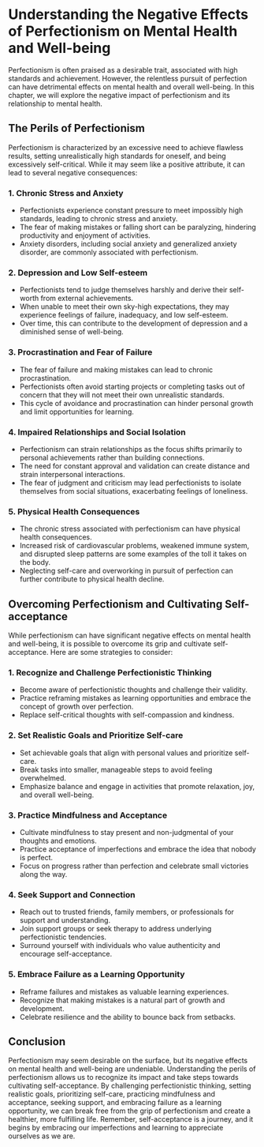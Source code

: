 Understanding the Negative Effects of Perfectionism on Mental Health and Well-being
============================================================================================

Perfectionism is often praised as a desirable trait, associated with high standards and achievement. However, the relentless pursuit of perfection can have detrimental effects on mental health and overall well-being. In this chapter, we will explore the negative impact of perfectionism and its relationship to mental health.

The Perils of Perfectionism
---------------------------

Perfectionism is characterized by an excessive need to achieve flawless results, setting unrealistically high standards for oneself, and being excessively self-critical. While it may seem like a positive attribute, it can lead to several negative consequences:

### 1. Chronic Stress and Anxiety

* Perfectionists experience constant pressure to meet impossibly high standards, leading to chronic stress and anxiety.
* The fear of making mistakes or falling short can be paralyzing, hindering productivity and enjoyment of activities.
* Anxiety disorders, including social anxiety and generalized anxiety disorder, are commonly associated with perfectionism.

### 2. Depression and Low Self-esteem

* Perfectionists tend to judge themselves harshly and derive their self-worth from external achievements.
* When unable to meet their own sky-high expectations, they may experience feelings of failure, inadequacy, and low self-esteem.
* Over time, this can contribute to the development of depression and a diminished sense of well-being.

### 3. Procrastination and Fear of Failure

* The fear of failure and making mistakes can lead to chronic procrastination.
* Perfectionists often avoid starting projects or completing tasks out of concern that they will not meet their own unrealistic standards.
* This cycle of avoidance and procrastination can hinder personal growth and limit opportunities for learning.

### 4. Impaired Relationships and Social Isolation

* Perfectionism can strain relationships as the focus shifts primarily to personal achievements rather than building connections.
* The need for constant approval and validation can create distance and strain interpersonal interactions.
* The fear of judgment and criticism may lead perfectionists to isolate themselves from social situations, exacerbating feelings of loneliness.

### 5. Physical Health Consequences

* The chronic stress associated with perfectionism can have physical health consequences.
* Increased risk of cardiovascular problems, weakened immune system, and disrupted sleep patterns are some examples of the toll it takes on the body.
* Neglecting self-care and overworking in pursuit of perfection can further contribute to physical health decline.

Overcoming Perfectionism and Cultivating Self-acceptance
--------------------------------------------------------

While perfectionism can have significant negative effects on mental health and well-being, it is possible to overcome its grip and cultivate self-acceptance. Here are some strategies to consider:

### 1. Recognize and Challenge Perfectionistic Thinking

* Become aware of perfectionistic thoughts and challenge their validity.
* Practice reframing mistakes as learning opportunities and embrace the concept of growth over perfection.
* Replace self-critical thoughts with self-compassion and kindness.

### 2. Set Realistic Goals and Prioritize Self-care

* Set achievable goals that align with personal values and prioritize self-care.
* Break tasks into smaller, manageable steps to avoid feeling overwhelmed.
* Emphasize balance and engage in activities that promote relaxation, joy, and overall well-being.

### 3. Practice Mindfulness and Acceptance

* Cultivate mindfulness to stay present and non-judgmental of your thoughts and emotions.
* Practice acceptance of imperfections and embrace the idea that nobody is perfect.
* Focus on progress rather than perfection and celebrate small victories along the way.

### 4. Seek Support and Connection

* Reach out to trusted friends, family members, or professionals for support and understanding.
* Join support groups or seek therapy to address underlying perfectionistic tendencies.
* Surround yourself with individuals who value authenticity and encourage self-acceptance.

### 5. Embrace Failure as a Learning Opportunity

* Reframe failures and mistakes as valuable learning experiences.
* Recognize that making mistakes is a natural part of growth and development.
* Celebrate resilience and the ability to bounce back from setbacks.

Conclusion
----------

Perfectionism may seem desirable on the surface, but its negative effects on mental health and well-being are undeniable. Understanding the perils of perfectionism allows us to recognize its impact and take steps towards cultivating self-acceptance. By challenging perfectionistic thinking, setting realistic goals, prioritizing self-care, practicing mindfulness and acceptance, seeking support, and embracing failure as a learning opportunity, we can break free from the grip of perfectionism and create a healthier, more fulfilling life. Remember, self-acceptance is a journey, and it begins by embracing our imperfections and learning to appreciate ourselves as we are.
